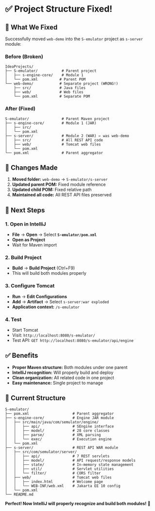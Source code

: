# ✅ Project Structure Fixed!

## 🎯 **What We Fixed**

Successfully moved `web-demo` into the `S-emulator` project as `s-server` module:

### **Before (Broken)**

```
IdeaProjects/
├── S-emulator/           # Parent project
│   ├── s-engine-core/    # Module 1
│   └── pom.xml          # Parent POM
└── web-demo/            # Separate project (WRONG!)
    ├── src/             # Java files
    ├── web/             # Web files
    └── pom.xml          # Separate POM
```

### **After (Fixed)**

```
S-emulator/               # Parent Maven project
├── s-engine-core/        # Module 1 (JAR)
│   ├── src/
│   └── pom.xml
├── s-server/             # Module 2 (WAR) ← was web-demo
│   ├── src/              # All REST API code
│   ├── web/              # Tomcat web files
│   └── pom.xml
└── pom.xml               # Parent aggregator
```

## 🔧 **Changes Made**

1. **Moved folder:** `web-demo` → `S-emulator/s-server`
2. **Updated parent POM:** Fixed module reference
3. **Updated child POM:** Fixed relative path
4. **Maintained all code:** All REST API files preserved

## 🚀 **Next Steps**

### **1. Open in IntelliJ**

- **File** → **Open** → Select **`S-emulator/pom.xml`**
- **Open as Project**
- Wait for Maven import

### **2. Build Project**

- **Build** → **Build Project** (Ctrl+F9)
- This will build both modules properly

### **3. Configure Tomcat**

- **Run** → **Edit Configurations**
- **Add** → **Artifact** → Select `s-server:war exploded`
- **Application context:** `/s-emulator`

### **4. Test**

- Start Tomcat
- Visit: `http://localhost:8080/s-emulator/`
- Test API: `GET http://localhost:8080/s-emulator/api/engine`

## ✅ **Benefits**

- **Proper Maven structure:** Both modules under one parent
- **IntelliJ recognition:** Will properly build and deploy
- **Clean organization:** All related code in one project
- **Easy maintenance:** Single project to manage

## 📁 **Current Structure**

```
S-emulator/
├── pom.xml                    # Parent aggregator
├── s-engine-core/             # Engine JAR module
│   ├── src/main/java/com/semulator/engine/
│   │   ├── api/               # SEngine interface
│   │   ├── model/             # 28 core classes
│   │   ├── parse/             # XML parsing
│   │   └── exec/              # Execution engine
│   └── pom.xml
├── s-server/                  # REST API WAR module
│   ├── src/com/semulator/server/
│   │   ├── api/               # 7 REST servlets
│   │   ├── model/             # API request/response models
│   │   ├── state/             # In-memory state management
│   │   ├── util/              # Servlet utilities
│   │   └── filter/            # CORS filter
│   ├── web/                   # Tomcat web files
│   │   ├── index.html         # Welcome page
│   │   └── WEB-INF/web.xml    # Jakarta EE 10 config
│   └── pom.xml
└── README.md
```

**Perfect! Now IntelliJ will properly recognize and build both modules!** 🎉
